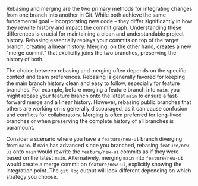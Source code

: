 Rebasing and merging are the two primary methods for integrating changes from one branch into another in Git. While both achieve the same fundamental goal – incorporating new code – they differ significantly in how they rewrite history and impact the commit graph. Understanding these differences is crucial for maintaining a clean and understandable project history. Rebasing essentially replays your commits on top of the target branch, creating a linear history. Merging, on the other hand, creates a new "merge commit" that explicitly joins the two branches, preserving the history of both.

The choice between rebasing and merging often depends on the specific context and team preferences. Rebasing is generally favored for keeping the main branch history clean and easy to follow, especially for feature branches. For example, before merging a feature branch into `main`, you might rebase your feature branch onto the latest `main` to ensure a fast-forward merge and a linear history. However, rebasing public branches that others are working on is generally discouraged, as it can cause confusion and conflicts for collaborators. Merging is often preferred for long-lived branches or when preserving the complete history of all branches is paramount.

Consider a scenario where you have a `feature/new-ui` branch diverging from `main`. If `main` has advanced since you branched, rebasing `feature/new-ui` onto `main` would rewrite the `feature/new-ui` commits as if they were based on the latest `main`. Alternatively, merging `main` into `feature/new-ui` would create a merge commit on `feature/new-ui`, explicitly showing the integration point. The `git log` output will look different depending on which strategy you choose.